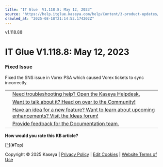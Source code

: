 ```yaml
---
title: "IT Glue  V1.118.8: May 12, 2023"
source: "https://help.itglue.kaseya.com/help/Content/3-product-updates/it-glue-release-notes/it-glue-release-notes-v1-118-8-2023-05-12.html"
crawled_at: "2025-08-18T21:14:52.174202Z"
---
```


v1.118.88

# IT Glue V1.118.8: May 12, 2023

### Fixed Issue

Fixed the SNS issue in Vorex PSA which caused Vorex tickets to sync incorrectly.

|  |  |
| --- | --- |
|  | [Need troubleshooting help? Open the Kaseya Helpdesk.](https://helpdesk.kaseya.com/) |
|  | [Want to talk about it? Head on over to the Community!](https://community.kaseya.com/it-operations) |
|  | [Have an idea for a new feature? Want to learn about upcoming enhancements? Visit the Ideas forum!](https://community.kaseya.com/ideas/categories/ITGlue-ideas-portal) |
|  | [Provide feedback for the Documentation team.](javascript:(function()%7BSendLinkByMail()%3B%7D)()%3B) |

**How would you rate this KB article?**

[[^](#Top)](#Top)

Copyright © 2025 Kaseya | [Privacy Policy](https://www.kaseya.com/legal/kaseya-privacy-statement/) | [Edit Cookies](#) | [Website Terms of Use](https://www.kaseya.com/legal/website-terms-of-use/)
